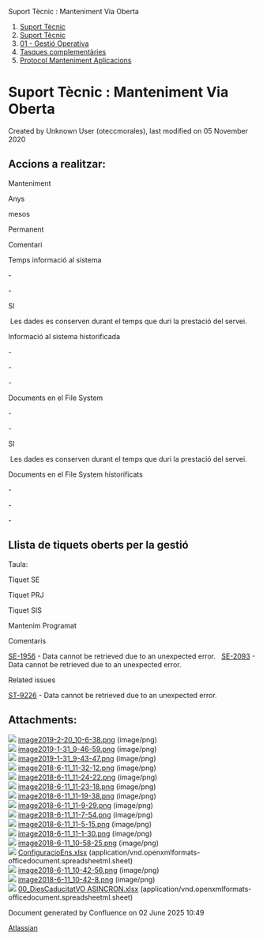Suport Tècnic : Manteniment Via Oberta  

1.  [Suport Tècnic](index.md)
2.  [Suport Tècnic](13893782.md)
3.  [01 - Gestió Operativa](26313391.md)
4.  [Tasques complementàries](26313409.md)
5.  [Protocol Manteniment Aplicacions](Protocol-Manteniment-Aplicacions_39911467.md)

Suport Tècnic : Manteniment Via Oberta
======================================

Created by Unknown User (oteccmorales), last modified on 05 November 2020

  

Accions a realitzar:
--------------------

Manteniment

Anys

mesos

Permanent

Comentari

Temps informació al sistema

\-

\-

SI

 Les dades es conserven durant el temps que duri la prestació del servei.

Informació al sistema historificada

\-

\-

\-

  

Documents en el File System

\-

\-

SI

 Les dades es conserven durant el temps que duri la prestació del servei.

Documents en el File System historificats

\-

\-

\-

  

Llista de tiquets oberts per la gestió
--------------------------------------

Taula:

Tiquet SE

Tiquet PRJ

Tiquet SIS

Mantenim Programat

Comentaris

[SE-1956](https://contacte.aoc.cat/browse/SE-1956?src=confmacro) - Data cannot be retrieved due to an unexpected error.   [SE-2093](https://contacte.aoc.cat/browse/SE-2093?src=confmacro) - Data cannot be retrieved due to an unexpected error.

  

  

  

  

  

  

Related issues

[ST-9226](https://contacte.aoc.cat/browse/ST-9226?src=confmacro) - Data cannot be retrieved due to an unexpected error.

  

Attachments:
------------

![](images/icons/bullet_blue.gif) [image2019-2-20\_10-6-38.png](attachments/41517531/41517532.png) (image/png)  
![](images/icons/bullet_blue.gif) [image2019-1-31\_9-46-59.png](attachments/41517531/41517533.png) (image/png)  
![](images/icons/bullet_blue.gif) [image2019-1-31\_9-43-47.png](attachments/41517531/41517534.png) (image/png)  
![](images/icons/bullet_blue.gif) [image2018-6-11\_11-32-12.png](attachments/41517531/41517535.png) (image/png)  
![](images/icons/bullet_blue.gif) [image2018-6-11\_11-24-22.png](attachments/41517531/41517536.png) (image/png)  
![](images/icons/bullet_blue.gif) [image2018-6-11\_11-23-18.png](attachments/41517531/41517537.png) (image/png)  
![](images/icons/bullet_blue.gif) [image2018-6-11\_11-19-38.png](attachments/41517531/41517538.png) (image/png)  
![](images/icons/bullet_blue.gif) [image2018-6-11\_11-9-29.png](attachments/41517531/41517539.png) (image/png)  
![](images/icons/bullet_blue.gif) [image2018-6-11\_11-7-54.png](attachments/41517531/41517540.png) (image/png)  
![](images/icons/bullet_blue.gif) [image2018-6-11\_11-5-15.png](attachments/41517531/41517541.png) (image/png)  
![](images/icons/bullet_blue.gif) [image2018-6-11\_11-1-30.png](attachments/41517531/41517542.png) (image/png)  
![](images/icons/bullet_blue.gif) [image2018-6-11\_10-58-25.png](attachments/41517531/41517543.png) (image/png)  
![](images/icons/bullet_blue.gif) [ConfiguracioEns.xlsx](attachments/41517531/41517544.xlsx) (application/vnd.openxmlformats-officedocument.spreadsheetml.sheet)  
![](images/icons/bullet_blue.gif) [image2018-6-11\_10-42-56.png](attachments/41517531/41517545.png) (image/png)  
![](images/icons/bullet_blue.gif) [image2018-6-11\_10-42-8.png](attachments/41517531/41517546.png) (image/png)  
![](images/icons/bullet_blue.gif) [00\_DiesCaducitatVO ASINCRON.xlsx](attachments/41517531/41518057.xlsx) (application/vnd.openxmlformats-officedocument.spreadsheetml.sheet)  

Document generated by Confluence on 02 June 2025 10:49

[Atlassian](http://www.atlassian.com/)